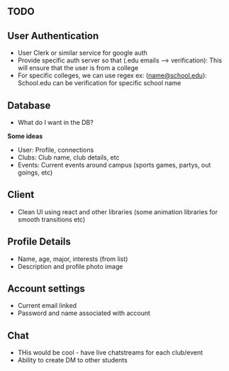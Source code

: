 ## TODO

## User Authentication
- User Clerk or similar service for google auth 
- Provide specific auth server so that (.edu emails --> verification): This will ensure that the user is from a college
- For specific colleges, we can use regex ex: (name@school.edu): School.edu can be verification for specific school name

## Database 
- What do I want in the DB? 

**Some ideas**
- User: Profile, connections
- Clubs: Club name, club details, etc
- Events: Current events around campus (sports games, partys, out goings, etc)

## Client
- Clean UI using react and other libraries (some animation libraries for smooth transitions etc)

## Profile Details
- Name, age, major, interests (from list)
- Description and profile photo image

## Account settings
- Current email linked 
- Password and name associated with account

## Chat
- THis would be cool - have live chatstreams for each club/event
- Ability to create DM to other students


